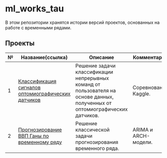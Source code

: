 # ml_works_tau

В этом репозитории хранятся истории версий проектов, основанных на работе с временными рядами.

## Проекты

|№|Название(ссылка)|Описание|Комментарий|
|-|-|-|-|
|1|[Классификация сигналов оптомиографических датчиков](https://github.com/khav-i/ml_works_tau/blob/master/Motorica%20SkillFactory%20internship%20test%20task%202023-12/README.md)|Решение задачи классификации непрерывных команд от пользователя на основе данных, полученных от оптомиографических датчиков.|Соревнование Kaggle.|
|2|[Прогнозирование ВВП Ганы по временному ряду](https://github.com/khav-i/ml_works_tau/blob/master/Ghana%20GDP/README.md)|Решение классической задачи прогнозирования временного ряда.|ARIMA и ARCH-модели.|
